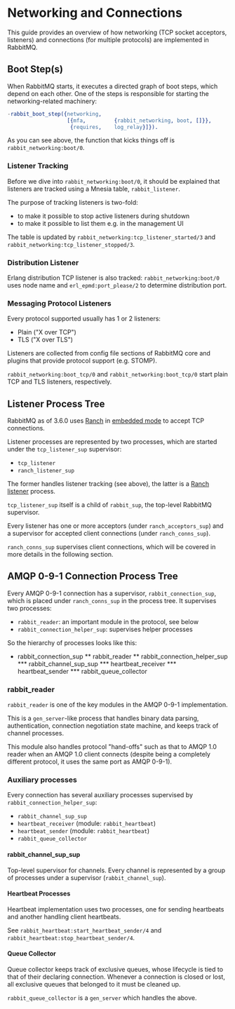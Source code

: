 # Networking and Connections

This guide provides an overview of how networking (TCP socket acceptors, listeners) and connections
(for multiple protocols) are implemented in RabbitMQ.

## Boot Step(s)

When RabbitMQ starts, it executes a directed graph of boot steps, which depend on each other.
One of the steps is responsible for starting the networking-related machinery:

``` erlang
-rabbit_boot_step({networking,
                   [{mfa,         {rabbit_networking, boot, []}},
                    {requires,    log_relay}]}).
```

As you can see above, the function that kicks things off is `rabbit_networking:boot/0`.

### Listener Tracking

Before we dive into `rabbit_networking:boot/0`, it should be explained
that listeners are tracked using a Mnesia table, `rabbit_listener`.

The purpose of tracking listeners is two-fold:

 * to make it possible to stop active listeners during shutdown
 * to make it possible to list them e.g. in the management UI

The table is updated by `rabbit_networking:tcp_listener_started/3` and
`rabbit_networking:tcp_listener_stopped/3`.

### Distribution Listener

Erlang distribution TCP listener is also tracked: `rabbit_networking:boot/0`
uses node name and `erl_epmd:port_please/2` to determine distribution port.

### Messaging Protocol Listeners

Every protocol supported usually has 1 or 2 listeners:

 * Plain ("X over TCP")
 * TLS ("X over TLS")

Listeners are collected from config file sections of RabbitMQ core
and plugins that provide protocol support (e.g. STOMP).

`rabbit_networking:boot_tcp/0` and `rabbit_networking:boot_tcp/0` start plain TCP and
TLS listeners, respectively.


## Listener Process Tree

RabbitMQ as of 3.6.0 uses [Ranch](https://github.com/ninenines/ranch) in [embedded mode](https://github.com/ninenines/ranch/blob/master/doc/src/guide/embedded.asciidoc)
to accept TCP connections.

Listener processes are represented by two processes, which are
started under the `tcp_listener_sup` supervisor:

 * `tcp_listener`
 * `ranch_listener_sup`

The former handles listener tracking (see above), the latter is
a [Ranch listener](https://github.com/ninenines/ranch/blob/master/doc/src/guide/listeners.asciidoc) process.

`tcp_listener_sup` itself is a child of `rabbit_sup`, the top-level
RabbitMQ supervisor.

Every listener has one or more acceptors (under `ranch_acceptors_sup`)
and a supervisor for accepted client connections (under `ranch_conns_sup`).

`ranch_conns_sup` supervises client connections, which will be covered in more
details in the following section.


## AMQP 0-9-1 Connection Process Tree

Every AMQP 0-9-1 connection has a supervisor, `rabbit_connection_sup`, which is placed under
`ranch_conns_sup` in the process tree. It supervises two processes:

 * `rabbit_reader`: an important module in the protocol, see below
 * `rabbit_connection_helper_sup`: supervises helper processes

So the hierarchy of processes looks like this:

 * rabbit_connection_sup
 ** rabbit_reader
 ** rabbit_connection_helper_sup
 *** rabbit_channel_sup_sup
 *** heartbeat_receiver
 *** heartbeat_sender
 *** rabbit_queue_collector


### rabbit_reader

`rabbit_reader` is one of the key modules in the AMQP 0-9-1 implementation.

This is a `gen_server`-like process that handles binary data parsing,
authentication, connection negotiation state machine, and keeps track
of channel processes.

This module also handles protocol "hand-offs" such as that to AMQP 1.0 reader
when an AMQP 1.0 client connects (despite being a completely different protocol,
it uses the same port as AMQP 0-9-1).

### Auxiliary processes

Every connection has several auxiliary processes supervised by
`rabbit_connection_helper_sup`:

 * `rabbit_channel_sup_sup`
 * `heartbeat_receiver` (module: `rabbit_heartbeat`)
 * `heartbeat_sender` (module: `rabbit_heartbeat`)
 * `rabbit_queue_collector`

#### rabbit_channel_sup_sup

Top-level supervisor for channels. Every channel is represented by
a group of processes under a supervisor (`rabbit_channel_sup`).

#### Heartbeat Processes

Heartbeat implementation uses two processes, one for sending heartbeats
and another handling client heartbeats.

See `rabbit_heartbeat:start_heartbeat_sender/4` and `rabbit_heartbeat:stop_heartbeat_sender/4`.

#### Queue Collector

Queue collector keeps track of exclusive queues, whose lifecycle
is tied to that of their declaring connection. Whenever a connection
is closed or lost, all exclusive queues that belonged to it must be
cleaned up.

`rabbit_queue_collector` is a `gen_server` which handles the above.
